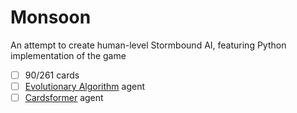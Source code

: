 # Monsoon
An attempt to create human-level Stormbound AI, featuring Python implementation of the game

- [ ] 90/261 cards
- [ ] [Evolutionary Algorithm](https://arxiv.org/pdf/2410.19681v1) agent
- [ ] [Cardsformer](https://ebooks.iospress.nl/doi/10.3233/FAIA230581) agent